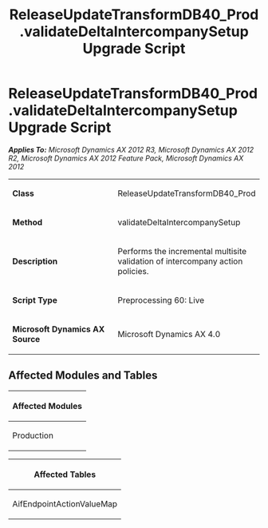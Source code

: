 ﻿---
title: ReleaseUpdateTransformDB40_Prod.validateDeltaIntercompanySetup Upgrade Script
TOCTitle: ReleaseUpdateTransformDB40_Prod.validateDeltaIntercompanySetup Upgrade Script
ms:assetid: c0a49bb2-4fa6-42fa-c680-3ed76f13be12
ms:mtpsurl: https://msdn.microsoft.com/en-us/library/JJ686771(v=AX.60)
ms:contentKeyID: 49710969
ms.date: 05/18/2015
mtps_version: v=AX.60
---

# ReleaseUpdateTransformDB40\_Prod.validateDeltaIntercompanySetup Upgrade Script 


_**Applies To:** Microsoft Dynamics AX 2012 R3, Microsoft Dynamics AX 2012 R2, Microsoft Dynamics AX 2012 Feature Pack, Microsoft Dynamics AX 2012_

<table>
<colgroup>
<col style="width: 50%" />
<col style="width: 50%" />
</colgroup>
<tbody>
<tr class="odd">
<td><p><strong>Class</strong></p></td>
<td><p>ReleaseUpdateTransformDB40_Prod</p></td>
</tr>
<tr class="even">
<td><p><strong>Method</strong></p></td>
<td><p>validateDeltaIntercompanySetup</p></td>
</tr>
<tr class="odd">
<td><p><strong>Description</strong></p></td>
<td><p>Performs the incremental multisite validation of intercompany action policies.</p></td>
</tr>
<tr class="even">
<td><p><strong>Script Type</strong></p></td>
<td><p>Preprocessing 60: Live</p></td>
</tr>
<tr class="odd">
<td><p><strong>Microsoft Dynamics AX Source</strong></p></td>
<td><p>Microsoft Dynamics AX 4.0</p></td>
</tr>
</tbody>
</table>


## Affected Modules and Tables

<table>
<colgroup>
<col style="width: 100%" />
</colgroup>
<thead>
<tr class="header">
<th><p>Affected Modules</p></th>
</tr>
</thead>
<tbody>
<tr class="odd">
<td><p>Production</p></td>
</tr>
</tbody>
</table>


<table>
<colgroup>
<col style="width: 100%" />
</colgroup>
<thead>
<tr class="header">
<th><p>Affected Tables</p></th>
</tr>
</thead>
<tbody>
<tr class="odd">
<td><p>AifEndpointActionValueMap</p></td>
</tr>
</tbody>
</table>

  



